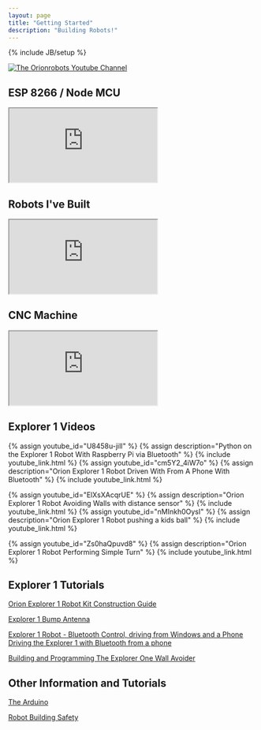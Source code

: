 ```yaml
---
layout: page
title: "Getting Started"
description: "Building Robots!"
---
```

{% include JB/setup %}

[<img class="img-responsive" alt="The Orionrobots Youtube Channel" src="https://yt3.ggpht.com/-CTE7btpvjnc/VkekFJl9jfI/AAAAAAAAAIQ/AhXB_EanDOw/w2120-fcrop64=1,00005a57ffffa5a8-nd/CollageBanner2015.jpg" />](http://youtube.com/c/orionrobots)

## ESP 8266 / Node MCU

<div class="embed-responsive embed-responsive-16by9">
<iframe src='https://www.youtube.com/embed/videoseries?list=PLXxP0FUTG0Fm4TeORqiYne44PhnMHKMDG' allowfullscreen="true"></iframe></div>

## Robots I've Built

<div class="embed-responsive embed-responsive-16by9">
<iframe src='https://www.youtube.com/embed/videoseries?list=PLXxP0FUTG0FnG9SyMyclEkqCHqx_rcVZ2' allowfullscreen="true"></iframe></div>

## CNC Machine

<div class="embed-responsive embed-responsive-16by9">
<iframe src='https://www.youtube.com/embed/videoseries?list=PLXxP0FUTG0FmAFNfM0JDNe_kfRjlp-aDr' allowfullscreen="true"></iframe></div>

## Explorer 1 Videos

<div style="vertical-align: top">
{% assign youtube_id="U8458u-jilI" %}
{% assign description="Python on the Explorer 1 Robot With Raspberry Pi via Bluetooth" %}
{% include youtube_link.html %}
{% assign youtube_id="cm5Y2_4iW7o" %}
{% assign description="Orion Explorer 1 Robot Driven With From A Phone With Bluetooth" %}
{% include youtube_link.html %}

{% assign youtube_id="ElXsXAcqrUE" %}
{% assign description="Orion Explorer 1 Robot Avoiding Walls with distance sensor" %}
{% include youtube_link.html %}
{% assign youtube_id="nMInkh0OysI" %}
{% assign description="Orion Explorer 1 Robot pushing a kids ball" %}
{% include youtube_link.html %}

{% assign youtube_id="Zs0haQpuvd8" %}
{% assign description="Orion Explorer 1 Robot Performing Simple Turn" %}
{% include youtube_link.html %}
</div>

## Explorer 1 Tutorials

[Orion Explorer 1 Robot Kit Construction Guide](/construction_guide.html)

[Explorer 1 Bump Antenna](/2013/05/23/building-a-bump-sensor.html "Explorer 1 Bump Antenna")

[Explorer 1 Robot - Bluetooth Control, driving from Windows and a Phone](/explorer_arrow_control.html "Explorer Arrow Control")
[Driving the Explorer 1 with Bluetooth from a phone](/2013/11/30/bluetooth-with-the-orionrobots-explorer1-robot.html)

[Building and Programming The Explorer One Wall Avoider](2013/11/14/explorer-wall-avoider-kit.html)

## Other Information and Tutorials

[The Arduino](https://www.arduino.cc)

[Robot Building Safety](/wiki/robot_building_safety.html "Building robots can be dangerous - tips to help your safety")
